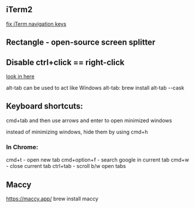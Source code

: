 
## iTerm2
[fix iTerm navigation keys](https://stackoverflow.com/a/22312856/6040328)

## Rectangle - open-source screen splitter

## Disable ctrl+click == right-click
[look in here](https://apple.stackexchange.com/questions/118276/disable-system-wide-ctrl-click-as-right-click-in-mavericks)

alt-tab can be used to act like Windows alt-tab:
brew install alt-tab --cask

## Keyboard shortcuts:
cmd+tab and then use arrows and enter to open minimized windows

instead of minimizing windows, hide them by using cmd+h

### In Chrome:
cmd+t - open new tab
cmd+option+f - search google in current tab
cmd+w - close current tab
ctrl+tab - scroll b/w open tabs

## Maccy
https://maccy.app/
brew install maccy




